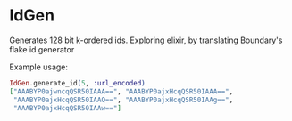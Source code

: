 # IdGen

Generates 128 bit k-ordered ids. Exploring elixir, by translating Boundary's flake id generator


Example usage:
```elixir
IdGen.generate_id(5, :url_encoded)
["AAABYP0ajwncqQSR50IAAA==", "AAABYP0ajxHcqQSR50IAAA==",
 "AAABYP0ajxHcqQSR50IAAQ==", "AAABYP0ajxHcqQSR50IAAg==",
 "AAABYP0ajxHcqQSR50IAAw=="]
 ```

